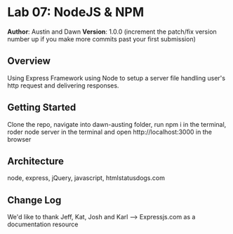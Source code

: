 # Lab 07: NodeJS & NPM

**Author**: Austin and Dawn
**Version**: 1.0.0 (increment the patch/fix version number up if you make more commits past your first submission)

## Overview
<!-- Provide a high level overview of what this application is and why you are building it, beyond the fact that it's an assignment for a Code Fellows 301 class. (i.e. What's your problem domain?) -->
Using Express Framework using Node to setup a server file handling user's http request and delivering responses.

## Getting Started
<!-- What are the steps that a user must take in order to build this app on their own machine and get it running? -->
Clone the repo, navigate into dawn-austing folder, run npm i in the terminal, roder node server in the terminal and open http://localhost:3000 in the browser

## Architecture
<!-- Provide a detailed description of the application design. What technologies (languages, libraries, etc) you're using, and any other relevant design information. -->
node, express, jQuery, javascript, htmlstatusdogs.com

## Change Log
<!-- Use this are to document the iterative changes made to your application as each feature is successfully implemented. Use time stamps. Here's an examples:

package.json
package-lock.json
express dependencies
added routes to server.js

## Credits and Collaborations
<!-- Give credit (and a link) to other people or resources that helped you build this application. -->
We'd like to thank Jeff, Kat, Josh and Karl
--> Expressjs.com as a documentation resource
